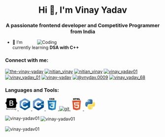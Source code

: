 
<h1 align="center">Hi 👋, I'm Vinay Yadav</h1>
<h3 align="center">A passionate frontend developer and Competitive Programmer from India</h3>

<img align="right" alt="Coding" width="400" src="https://cdn.dribbble.com/users/1162077/screenshots/3848914/programmer.gif">

- 🌱 I’m currently learning **DSA with C++**

<h3 align="left">Connect with me:</h3>
<p align="left">
<a href="https://linkedin.com/in/the-vinay-yadav" target="blank"><img align="center" src="https://raw.githubusercontent.com/rahuldkjain/github-profile-readme-generator/master/src/images/icons/Social/linked-in-alt.svg" alt="the-vinay-yadav" height="30" width="40" /></a>
<a href="https://fb.com/nitian_vinay" target="blank"><img align="center" src="https://raw.githubusercontent.com/rahuldkjain/github-profile-readme-generator/master/src/images/icons/Social/facebook.svg" alt="nitian_vinay" height="30" width="40" /></a>
<a href="https://instagram.com/nitian_vinay" target="blank"><img align="center" src="https://raw.githubusercontent.com/rahuldkjain/github-profile-readme-generator/master/src/images/icons/Social/instagram.svg" alt="nitian_vinay" height="30" width="40" /></a>
<a href="https://www.codechef.com/users/vinay_yadav01" target="blank"><img align="center" src="https://cdn.jsdelivr.net/npm/simple-icons@3.1.0/icons/codechef.svg" alt="vinay_yadav01" height="30" width="40" /></a>
<a href="https://www.hackerrank.com/vinay_yadav_01" target="blank"><img align="center" src="https://raw.githubusercontent.com/rahuldkjain/github-profile-readme-generator/master/src/images/icons/Social/hackerrank.svg" alt="vinay_yadav_01" height="30" width="40" /></a>
<a href="https://www.leetcode.com/vinay-yadav" target="blank"><img align="center" src="https://raw.githubusercontent.com/rahuldkjain/github-profile-readme-generator/master/src/images/icons/Social/leet-code.svg" alt="vinay-yadav" height="30" width="40" /></a>
<a href="https://www.hackerearth.com/@vnydav.0009" target="blank"><img align="center" src="https://raw.githubusercontent.com/rahuldkjain/github-profile-readme-generator/master/src/images/icons/Social/hackerearth.svg" alt="@vnydav.0009" height="30" width="40" /></a>
<a href="https://auth.geeksforgeeks.org/user/vinay_yadav_68" target="blank"><img align="center" src="https://raw.githubusercontent.com/rahuldkjain/github-profile-readme-generator/master/src/images/icons/Social/geeks-for-geeks.svg" alt="vinay_yadav_68" height="30" width="40" /></a>
</p>

<h3 align="left">Languages and Tools:</h3>
<p align="left"> <a href="https://getbootstrap.com" target="_blank" rel="noreferrer"> <img src="https://raw.githubusercontent.com/devicons/devicon/master/icons/bootstrap/bootstrap-plain-wordmark.svg" alt="bootstrap" width="40" height="40"/> </a> <a href="https://www.cprogramming.com/" target="_blank" rel="noreferrer"> <img src="https://raw.githubusercontent.com/devicons/devicon/master/icons/c/c-original.svg" alt="c" width="40" height="40"/> </a> <a href="https://www.w3schools.com/cpp/" target="_blank" rel="noreferrer"> <img src="https://raw.githubusercontent.com/devicons/devicon/master/icons/cplusplus/cplusplus-original.svg" alt="cplusplus" width="40" height="40"/> </a> <a href="https://www.w3schools.com/css/" target="_blank" rel="noreferrer"> <img src="https://raw.githubusercontent.com/devicons/devicon/master/icons/css3/css3-original-wordmark.svg" alt="css3" width="40" height="40"/> </a> <a href="https://git-scm.com/" target="_blank" rel="noreferrer"> <img src="https://www.vectorlogo.zone/logos/git-scm/git-scm-icon.svg" alt="git" width="40" height="40"/> </a> <a href="https://www.w3.org/html/" target="_blank" rel="noreferrer"> <img src="https://raw.githubusercontent.com/devicons/devicon/master/icons/html5/html5-original-wordmark.svg" alt="html5" width="40" height="40"/> </a> <a href="https://www.python.org" target="_blank" rel="noreferrer"> <img src="https://raw.githubusercontent.com/devicons/devicon/master/icons/python/python-original.svg" alt="python" width="40" height="40"/> </a> </p>

<p><img align="left" src="https://github-readme-stats.vercel.app/api/top-langs?username=vinay-yadav01&show_icons=true&locale=en&layout=compact" alt="vinay-yadav01" /></p>

<p>&nbsp;<img align="center" src="https://github-readme-stats.vercel.app/api?username=vinay-yadav01&show_icons=true&locale=en" alt="vinay-yadav01" /></p>

<p><img align="center" src="https://github-readme-streak-stats.herokuapp.com/?user=vinay-yadav01&" alt="vinay-yadav01" /></p>
